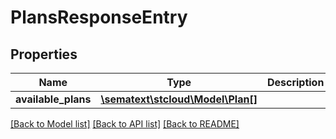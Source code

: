# PlansResponseEntry

## Properties

| Name                | Type                                          | Description | Notes      |
| ------------------- | --------------------------------------------- | ----------- | ---------- |
| **available_plans** | [**\sematext\stcloud\Model\Plan[]**](Plan.md) |             | [optional] |

[[Back to Model list]](../../README.md#documentation-for-models) [[Back to API list]](../../README.md#documentation-for-api-endpoints) [[Back to README]](../../README.md)
